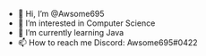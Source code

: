 - 👋 Hi, I’m @Awsome695
- 👀 I’m interested in Computer Science
- 🌱 I’m currently learning Java
- 📫 How to reach me Discord: Awsome695#0422

<!---
Awsome695/Awsome695 is a ✨ special ✨ repository because its `README.md` (this file) appears on your GitHub profile.
You can click the Preview link to take a look at your changes.
--->
